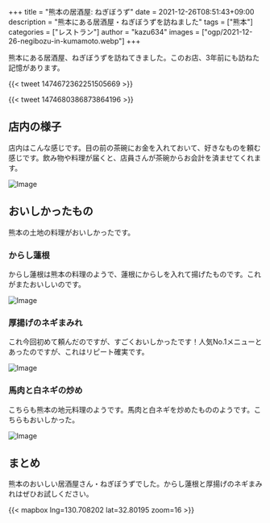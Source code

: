 +++
title = "熊本の居酒屋: ねぎぼうず"
date = 2021-12-26T08:51:43+09:00
description = "熊本にある居酒屋・ねぎぼうずを訪ねました"
tags = ["熊本"]
categories = ["レストラン"]
author = "kazu634"
images = ["ogp/2021-12-26-negibozu-in-kumamoto.webp"]
+++

熊本にある居酒屋、ねぎぼうずを訪ねてきました。このお店、3年前にも訪ねた記憶があります。

{{< tweet 1474672362251505669 >}}

{{< tweet 1474680386873864196 >}}

## 店内の様子
店内はこんな感じです。目の前の茶碗にお金を入れておいて、好きなものを頼む感じです。飲み物や料理が届くと、店員さんが茶碗からお会計を済ませてくれます。

![Image](https://farm66.staticflickr.com/65535/51775903379_fe25c9fbf6_c.jpg)

## おいしかったもの
熊本の土地の料理がおいしかったです。

### からし蓮根
からし蓮根は熊本の料理のようで、蓮根にからしを入れて揚げたものです。これがまたおいしいのです。

![Image](https://farm66.staticflickr.com/65535/51775260496_200a4b946c_c.jpg)

### 厚揚げのネギまみれ
これ今回初めて頼んだのですが、すごくおいしかったです！人気No.1メニューとあったのですが、これはリピート確実です。

![Image](https://farm66.staticflickr.com/65535/51775903374_7fe4d30d5e_c.jpg)

### 馬肉と白ネギの炒め
こちらも熊本の地元料理のようです。馬肉と白ネギを炒めたもののようです。こちらもおいしかった。

![Image](https://farm66.staticflickr.com/65535/51775903349_f56d40106c_c.jpg)

## まとめ
熊本のおいしい居酒屋さん・ねぎぼうずでした。からし蓮根と厚揚げのネギまみれはぜひお試しください。

{{< mapbox lng=130.708202 lat=32.80195 zoom=16 >}}

